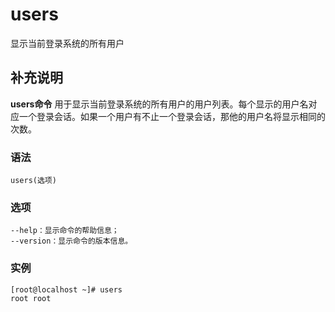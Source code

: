 # users

显示当前登录系统的所有用户

## 补充说明

**users命令** 用于显示当前登录系统的所有用户的用户列表。每个显示的用户名对应一个登录会话。如果一个用户有不止一个登录会话，那他的用户名将显示相同的次数。

### 语法

```text
users(选项)
```

### 选项

```text
--help：显示命令的帮助信息；
--version：显示命令的版本信息。
```

### 实例

```text
[root@localhost ~]# users
root root
```

